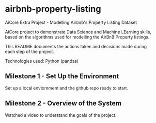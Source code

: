 # airbnb-property-listing
AiCore Extra Project - Modelling Airbnb's Property Listing Dataset

AiCore project to demonstrate Data Science and Machine LEarning skills, based on the algorithms used for modelling the AirBnB Property listings.

This README documents the actions taken and decisions made during each step of the project.

Technologies used: Python (pandas)

## Milestone 1 - Set Up the Environment
Set up a local enviornment and the github repo ready to start.

## Milestone 2 - Overview of the System
Watched a video to understand the goals of the project.
